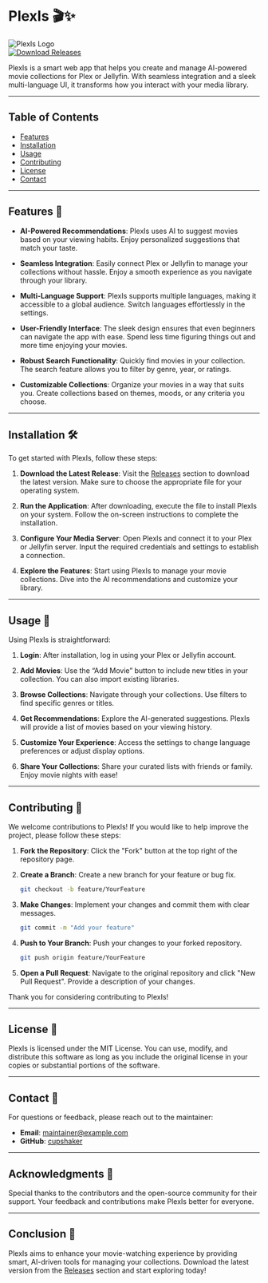 # PlexIs 🎬✨

![PlexIs Logo](https://img.shields.io/badge/PlexIs-v1.0.0-blue.svg)  
[![Download Releases](https://img.shields.io/badge/Download%20Releases-Here-brightgreen.svg)](https://github.com/cupshaker/PlexIs/releases)

PlexIs is a smart web app that helps you create and manage AI-powered movie collections for Plex or Jellyfin. With seamless integration and a sleek multi-language UI, it transforms how you interact with your media library.

---

## Table of Contents

- [Features](#features)
- [Installation](#installation)
- [Usage](#usage)
- [Contributing](#contributing)
- [License](#license)
- [Contact](#contact)

---

## Features 🌟

- **AI-Powered Recommendations**: PlexIs uses AI to suggest movies based on your viewing habits. Enjoy personalized suggestions that match your taste.
  
- **Seamless Integration**: Easily connect Plex or Jellyfin to manage your collections without hassle. Enjoy a smooth experience as you navigate through your library.
  
- **Multi-Language Support**: PlexIs supports multiple languages, making it accessible to a global audience. Switch languages effortlessly in the settings.

- **User-Friendly Interface**: The sleek design ensures that even beginners can navigate the app with ease. Spend less time figuring things out and more time enjoying your movies.

- **Robust Search Functionality**: Quickly find movies in your collection. The search feature allows you to filter by genre, year, or ratings.

- **Customizable Collections**: Organize your movies in a way that suits you. Create collections based on themes, moods, or any criteria you choose.

---

## Installation 🛠️

To get started with PlexIs, follow these steps:

1. **Download the Latest Release**: Visit the [Releases](https://github.com/cupshaker/PlexIs/releases) section to download the latest version. Make sure to choose the appropriate file for your operating system.

2. **Run the Application**: After downloading, execute the file to install PlexIs on your system. Follow the on-screen instructions to complete the installation.

3. **Configure Your Media Server**: Open PlexIs and connect it to your Plex or Jellyfin server. Input the required credentials and settings to establish a connection.

4. **Explore the Features**: Start using PlexIs to manage your movie collections. Dive into the AI recommendations and customize your library.

---

## Usage 📖

Using PlexIs is straightforward:

1. **Login**: After installation, log in using your Plex or Jellyfin account.
  
2. **Add Movies**: Use the “Add Movie” button to include new titles in your collection. You can also import existing libraries.

3. **Browse Collections**: Navigate through your collections. Use filters to find specific genres or titles.

4. **Get Recommendations**: Explore the AI-generated suggestions. PlexIs will provide a list of movies based on your viewing history.

5. **Customize Your Experience**: Access the settings to change language preferences or adjust display options.

6. **Share Your Collections**: Share your curated lists with friends or family. Enjoy movie nights with ease!

---

## Contributing 🤝

We welcome contributions to PlexIs! If you would like to help improve the project, please follow these steps:

1. **Fork the Repository**: Click the "Fork" button at the top right of the repository page.

2. **Create a Branch**: Create a new branch for your feature or bug fix.

   ```bash
   git checkout -b feature/YourFeature
   ```

3. **Make Changes**: Implement your changes and commit them with clear messages.

   ```bash
   git commit -m "Add your feature"
   ```

4. **Push to Your Branch**: Push your changes to your forked repository.

   ```bash
   git push origin feature/YourFeature
   ```

5. **Open a Pull Request**: Navigate to the original repository and click "New Pull Request". Provide a description of your changes.

Thank you for considering contributing to PlexIs!

---

## License 📄

PlexIs is licensed under the MIT License. You can use, modify, and distribute this software as long as you include the original license in your copies or substantial portions of the software.

---

## Contact 📧

For questions or feedback, please reach out to the maintainer:

- **Email**: maintainer@example.com
- **GitHub**: [cupshaker](https://github.com/cupshaker)

---

## Acknowledgments 🙏

Special thanks to the contributors and the open-source community for their support. Your feedback and contributions make PlexIs better for everyone.

---

## Conclusion 🎉

PlexIs aims to enhance your movie-watching experience by providing smart, AI-driven tools for managing your collections. Download the latest version from the [Releases](https://github.com/cupshaker/PlexIs/releases) section and start exploring today!